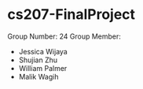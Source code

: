# cs207-FinalProject

Group Number: 24
Group Member:
* Jessica Wijaya
* Shujian Zhu
* William Palmer
* Malik Wagih
